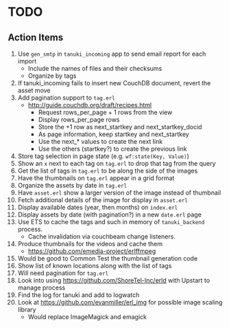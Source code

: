 # TODO

## Action Items

1. Use `gen_smtp` in `tanuki_incoming` app to send email report for each import
    * Include the names of files and their checksums
    * Organize by tags
1. If tanuki_incoming fails to insert new CouchDB document, revert the asset move
1. Add pagination support to `tag.erl`
    * http://guide.couchdb.org/draft/recipes.html
        * Request rows_per_page + 1 rows from the view
        * Display rows_per_page rows
        * Store the +1 row as next_startkey and next_startkey_docid
        * As page information, keep startkey and next_startkey
        * Use the next_* values to create the next link
        * Use the others (startkey?) to create the previous link
1. Store tag selection in page state (e.g. `wf:state(Key, Value)`)
1. Show an `x` next to each tag on `tag.erl` to drop that tag from the query
1. Get the list of tags in `tag.erl` to be along the side of the images
1. Have the thumbnails on `tag.erl` appear in a grid format
1. Organize the assets by date in `tag.erl`
1. Have `asset.erl` show a larger version of the image instead of thumbnail
1. Fetch additional details of the image for display in `asset.erl`
1. Display available dates (year, then months) on `index.erl`
1. Display assets by date (with pagination?) in a new `date.erl` page
1. Use ETS to cache the tags and such in memory of `tanuki_backend` process.
    * Cache invalidation via couchbeam change listeners.
1. Produce thumbnails for the videos and cache them
    * https://github.com/emedia-project/erlffmpeg
1. Would be good to Common Test the thumbnail generation code
1. Show list of known locations along with the list of tags
1. Will need pagination for `tag.erl`
1. Look into using https://github.com/ShoreTel-Inc/erld with Upstart to manage process
1. Find the log for tanuki and add to logwatch
1. Look at https://github.com/evanmiller/erl_img for possible image scaling library
    * Would replace ImageMagick and emagick
